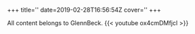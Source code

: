 +++
title=''
date=2019-02-28T16:56:54Z
cover=''
+++

All content belongs to GlennBeck.
{{< youtube ox4cmDMfjcI >}}
